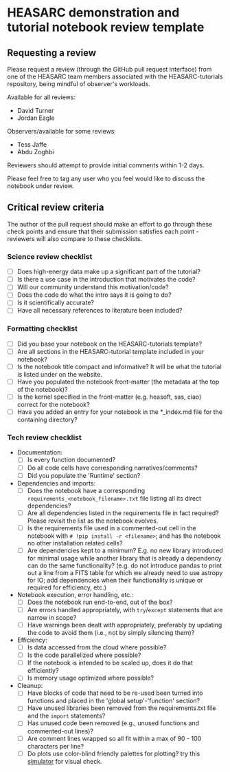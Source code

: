 # HEASARC demonstration and tutorial notebook review template

## Requesting a review
Please request a review (through the GitHub pull request interface) from one of the HEASARC team members associated with the HEASARC-tutorials repository, being mindful of observer's workloads.

Available for all reviews:
- David Turner
- Jordan Eagle

Observers/available for some reviews:
- Tess Jaffe
- Abdu Zoghbi

Reviewers should attempt to provide initial comments within 1-2 days.

Please feel free to tag any user who you feel would like to discuss the notebook under review.

## Critical review criteria

The author of the pull request should make an effort to go through these check points and ensure that their submission satisfies each point - reviewers will also compare to these checklists.

### Science review checklist
- [ ] Does high-energy data make up a significant part of the tutorial?
- [ ] Is there a use case in the introduction that motivates the code?
- [ ] Will our community understand this motivation/code?
- [ ] Does the code do what the intro says it is going to do?
- [ ] Is it scientifically accurate?
- [ ] Have all necessary references to literature been included?

### Formatting checklist
- [ ] Did you base your notebook on the HEASARC-tutorials template?
- [ ] Are all sections in the HEASARC-tutorial template included in your notebook?
- [ ] Is the notebook title compact and informative? It will be what the tutorial is listed under on the website.
- [ ] Have you populated the notebook front-matter (the metadata at the top of the notebook)?
- [ ] Is the kernel specified in the front-matter (e.g. heasoft, sas, ciao) correct for the notebook?
- [ ] Have you added an entry for your notebook in the *_index.md file for the containing directory?

### Tech review checklist
- Documentation:
	- [ ] Is every function documented?
   	- [ ] Do all code cells have corresponding narratives/comments?
   	- [ ] Did you populate the 'Runtime' section?
- Dependencies and imports:
    - [ ] Does the notebook have a corresponding `requirements_<notebook_filename>.txt` file listing all its direct dependencies?
    - [ ] Are all dependencies listed in the requirements file in fact required? Please revisit the list as the notebook evolves.
    - [ ] Is the requirements file used in a commented-out cell in the notebook  with `# !pip install -r <filename>`; and has the notebook no other installation related cells?
    - [ ] Are dependencies kept to a minimum? E.g. no new library introduced for minimal usage while another library that is already a dependency can do the same functionality? (e.g. do not introduce pandas to print out a line from a FITS table for which we already need to use astropy for IO; add dependencies when their functionality is unique or required for efficiency, etc.)
- Notebook execution, error handling, etc.:
	- [ ] Does the notebook run end-to-end, out of the box?
 	- [ ] Are errors handled appropriately, with `try`/`except` statements that are narrow in scope?
	- [ ] Have warnings been dealt with appropriately, preferably by updating the code to avoid them (i.e., not by simply silencing them)?
- Efficiency:
	- [ ] Is data accessed from the cloud where possible?
	- [ ] Is the code parallelized where possible?
	- [ ] If the notebook is intended to be scaled up, does it do that efficiently?
	- [ ] Is memory usage optimized where possible?
- Cleanup:
	- [ ] Have blocks of code that need to be re-used been turned into functions and placed in the 'global setup'-'function' section?
	- [ ] Have unused libraries been removed from the requirements.txt file and the `import` statements?
	- [ ] Has unused code been removed (e.g., unused functions and commented-out lines)?
   	- [ ] Are comment lines wrapped so all fit within a max of 90 - 100 characters per line?
   	- [ ] Do plots use color-blind friendly palettes for plotting? try this [simulator](https://www.color-blindness.com/coblis-color-blindness-simulator/#google_vignette) for visual check.
